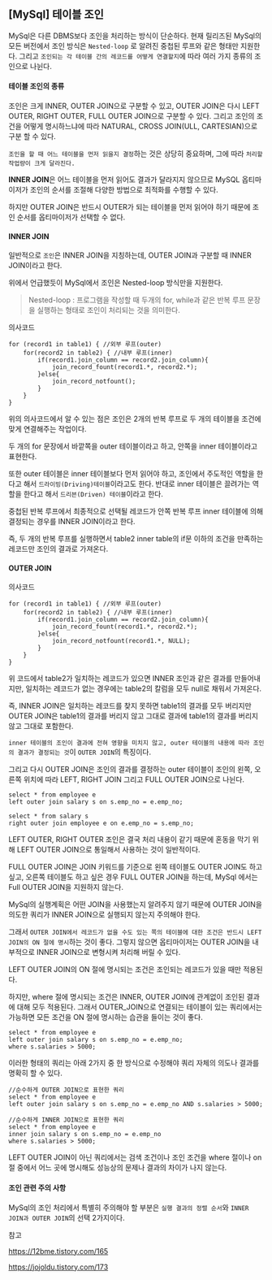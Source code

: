 ## [MySql] 테이블 조인

MySql은 다른 DBMS보다 조인을 처리하는 방식이 단순하다. 현재 릴리즈된 MySql의 모든 버전에서 조인 방식은 `Nested-loop` 로 알려진 중첩된 루프와 같은 형태만 지원한다. 그리고 `조인되는 각 테이블 간의 레코드를 어떻게 연결할지`에 따라 여러 가지 종류의 조인으로 나뉜다.



#### 테이블 조인의 종류

조인은 크게 INNER, OUTER JOIN으로 구분할 수 있고, OUTER JOIN은 다시 LEFT OUTER, RIGHT OUTER, FULL OUTER JOIN으로 구분할 수 있다. 그리고 조인의 조건을 어떻게 명시하느냐에 따라 NATURAL, CROSS JOIN(ULL, CARTESIAN)으로 구분 할 수 있다.

`조인을 할 때 어느 테이블을 먼저 읽을지 결정`하는 것은 상당히 중요하며, 그에 따라 `처리할 작업량이 크게 달라진다.`

**INNER JOIN**은 어느 테이블을 먼저 읽어도 결과가 달라지지 않으므로 MySQL 옵티마이저가 조인의 순서를 조절해 다양한 방법으로 최적화를 수행할 수 있다.

하지만 OUTER JOIN은 반드시 OUTER가 되는 테이블을 먼저 읽어야 하기 때문에 조인 순서를 옵티마이저가 선택할 수 없다.



#### INNER JOIN

일반적으로 `조인`은 INNER JOIN을 지칭하는데, OUTER JOIN과 구분할 때 INNER JOIN이라고 한다.

위에서 언급했듯이 MySql에서 조인은 Nested-loop 방식만을 지원한다.

> Nested-loop : 프로그램을 작성할 때 두개의 for, while과 같은 반복 루프 문장을 실행하는 형태로 조인이 처리되는 것을 의미한다.



의사코드

```mysql
for (record1 in table1) { //외부 루프(outer)
	for(record2 in table2) { //내부 루프(inner)
		if(record1.join_column == record2.join_column){
			join_record_fount(record1.*, record2.*);
		}else{
			join_record_notfount();
		}
	}
}
```

위의 의사코드에서 알 수 있는 점은 조인은 2개의 반복 루프로 두 개의 테이블을 조건에 맞게 연결해주는 작업이다.

두 개의 for 문장에서 바깥쪽을 outer 테이블이라고 하고, 안쪽을 inner 테이블이라고 표현한다.

또한 outer 테이블은 inner 테이블보다 먼저 읽어야 하고, 조인에서 주도적인 역할을 한다고 해서 `드라이빙(Driving)테이블`이라고도 한다. 반대로 inner 테이블은 끌려가는 역할을 한다고 해서 `드리븐(Driven) 테이블`이라고 한다.

중첩된 반복 루프에서 최종적으로 선택될 레코드가 안쪽 반복 루프 inner 테이블에 의해 결정되는 경우를 INNER JOIN이라고 한다.

즉, 두 개의 반복 루프를 실행하면서 table2 inner table의 if문 이하의 조건을 만족하는 레코드만 조인의 결과로 가져온다.



#### OUTER JOIN

의사코드

```mysql
for (record1 in table1) { //외부 루프(outer)
	for(record2 in table2) { //내부 루프(inner)
		if(record1.join_column == record2.join_column){
			join_record_fount(record1.*, record2.*);
		}else{
			join_record_notfount(record1.*, NULL);
		}
	}
}
```

위 코드에서 table2가 일치하는 레코드가 있으면 INNER 조인과 같은 결과를 만들어내지만, 일치하는 레코드가 없는 경우에는 table2의 칼럼을 모두 null로 채워서 가져온다.

즉, INNER JOIN은 일치하는 레코드를 찾지 못하면 table1의 결과를 모두 버리지만 OUTER JOIN은 table1의 결과를 버리지 않고 그대로 결과에 table1의 결과를 버리지 않고 그대로 포함한다.

`inner 테이블의 조인이 결과에 전혀 영향을 미치지 않고, outer 테이블의 내용에 따라 조인의 결과가 결정되는 것`이 `OUTER JOIN`의 특징이다.



그리고 다시 OUTER JOIN은 조인의 결과를 결정하는 outer 테이블이 조인의 왼쪽, 오른쪽 위치에 따라 LEFT, RIGHT JOIN 그리고 FULL OUTER JOIN으로 나뉜다.

```mysql
select * from employee e
left outer join salary s on s.emp_no = e.emp_no;

select * from salary s
right outer join employee e on e.emp_no = s.emp_no;
```



LEFT OUTER, RIGHT OUTER 조인은 결국 처리 내용이 같기 때문에 혼동을 막기 위해 LEFT OUTER JOIN으로 통일해서 사용하는 것이 일반적이다.



FULL OUTER JOIN은 JOIN 키워드를 기준으로 왼쪽 테이블도 OUTER JOIN도 하고 싶고, 오른쪽 테이블도 하고 싶은 경우 FULL OUTER JOIN을 하는데, MySql 에서는 Full OUTER JOIN을 지원하지 않는다.



MySql의 실행계획은 어떤 JOIN을 사용했는지 알려주지 않기 때문에 OUTER JOIN을 의도한 쿼리가 INNER JOIN으로 실행되지 않는지 주의해야 한다. 

그래서 `OUTER JOIN에서 레코드가 없을 수도 있는 쪽의 테이블에 대한 조건은 반드시 LEFT JOIN의 ON 절에 명시`하는 것이 좋다. 그렇지 않으면 옵티마이저는 OUTER JOIN을 내부적으로 INNER JOIN으로 변형시켜 처리해 버릴 수 있다.

LEFT OUTER JOIN의 ON 절에 명시되는 조건은 조인되는 레코드가 있을 때만 적용된다.

하지만, where 절에 명시되는 조건은 INNER, OUTER JOIN에 관계없이 조인된 결과에 대해 모두 적용된다. 그래서 OUTER_JOIN으로 연결되는 테이블이 있는 쿼리에서는 가능하면 모든 조건을 ON 절에 명시하는 습관을 들이는 것이 좋다.

```mysql
select * from employee e
left outer join salary s on s.emp_no = e.emp_no;
where s.salaries > 5000; 
```

 이러한 형태의 쿼리는 아래 2가지 중 한 방식으로 수정해야 쿼리 자체의 의도나 결과를 명확히 할 수 있다.



```mysql
//순수하게 OUTER JOIN으로 표현한 쿼리
select * from employee e
left outer join salary s on s.emp_no = e.emp_no AND s.salaries > 5000;

//순수하게 INNER JOIN으로 표현한 쿼리
select * from employee e
inner join salary s on s.emp_no = e.emp_no
where s.salaries > 5000;
```



LEFT OUTER JOIN이 아닌 쿼리에서는 검색 조건이나 조인 조건을 where 절이나 on 절 중에서 어느 곳에 명시해도 성능상의 문제나 결과의 차이가 나지 않는다.



#### 조인 관련 주의 사항

MySql의 조인 처리에서 특별히 주의해야 할 부분은 `실행 결과의 정렬 순서`와 `INNER JOIN과 OUTER JOIN`의 선택 2가지이다.





참고

<https://12bme.tistory.com/165>

<https://jojoldu.tistory.com/173>